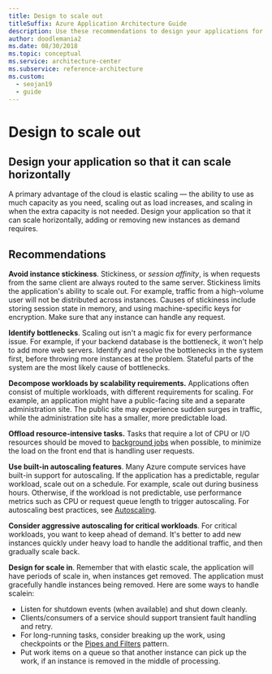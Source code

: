 ```yaml
---
title: Design to scale out
titleSuffix: Azure Application Architecture Guide
description: Use these recommendations to design your applications for horizontal scaling, which is the ability to use as much capacity as the application needs.
author: doodlemania2
ms.date: 08/30/2018
ms.topic: conceptual
ms.service: architecture-center
ms.subservice: reference-architecture
ms.custom:
  - seojan19
  - guide
---
```


# Design to scale out

## Design your application so that it can scale horizontally

A primary advantage of the cloud is elastic scaling &mdash; the ability to use as much capacity as you need, scaling out as load increases, and scaling in when the extra capacity is not needed. Design your application so that it can scale horizontally, adding or removing new instances as demand requires.

## Recommendations

**Avoid instance stickiness**. Stickiness, or *session affinity*, is when requests from the same client are always routed to the same server. Stickiness limits the application's ability to scale out. For example, traffic from a high-volume user will not be distributed across instances. Causes of stickiness include storing session state in memory, and using machine-specific keys for encryption. Make sure that any instance can handle any request.

**Identify bottlenecks**. Scaling out isn't a magic fix for every performance issue. For example, if your backend database is the bottleneck, it won't help to add more web servers. Identify and resolve the bottlenecks in the system first, before throwing more instances at the problem. Stateful parts of the system are the most likely cause of bottlenecks.

**Decompose workloads by scalability requirements.**  Applications often consist of multiple workloads, with different requirements for scaling. For example, an application might have a public-facing site and a separate administration site. The public site may experience sudden surges in traffic, while the administration site has a smaller, more predictable load.

**Offload resource-intensive tasks.** Tasks that require a lot of CPU or I/O resources should be moved to [background jobs][background-jobs] when possible, to minimize the load on the front end that is handling user requests.

**Use built-in autoscaling features**. Many Azure compute services have built-in support for autoscaling. If the application has a predictable, regular workload, scale out on a schedule. For example, scale out during business hours. Otherwise, if the workload is not predictable, use performance metrics such as CPU or request queue length to trigger autoscaling. For autoscaling best practices, see [Autoscaling][autoscaling].

**Consider aggressive autoscaling for critical workloads**. For critical workloads, you want to keep ahead of demand. It's better to add new instances quickly under heavy load to handle the additional traffic, and then gradually scale back.

**Design for scale in**.  Remember that with elastic scale, the application will have periods of scale in, when instances get removed. The application must gracefully handle instances being removed. Here are some ways to handle scalein:

- Listen for shutdown events (when available) and shut down cleanly.
- Clients/consumers of a service should support transient fault handling and retry.
- For long-running tasks, consider breaking up the work, using checkpoints or the [Pipes and Filters][pipes-filters-pattern] pattern.
- Put work items on a queue so that another instance can pick up the work, if an instance is removed in the middle of processing.

<!-- links -->

[autoscaling]: ../../best-practices/auto-scaling.md
[background-jobs]: ../../best-practices/background-jobs.md
[pipes-filters-pattern]: ../../patterns/pipes-and-filters.md
